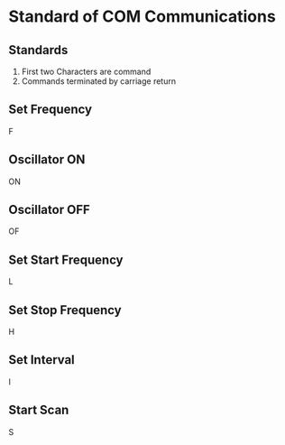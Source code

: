 Standard of COM Communications
======
Standards
------
1. First two Characters are command
2. Commands terminated by carriage return

Set Frequency
------
F <frequency in Hz>

Oscillator ON
------
ON

Oscillator OFF
------
OF

Set Start Frequency
------
L <frequency in Hz>

Set Stop Frequency
------
H <frequency in Hz>

Set Interval
------
I <frequency in Hz>

Start Scan
------
S